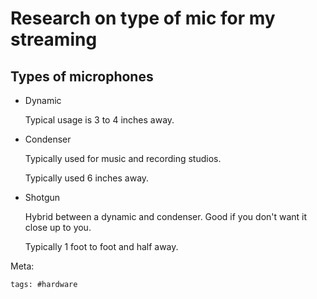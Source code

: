 # Research on type of mic for my streaming

## Types of microphones

- Dynamic

  Typical usage is 3 to 4 inches away.

- Condenser

  Typically used for music and recording studios.

  Typically used 6 inches away.

- Shotgun

  Hybrid between a dynamic and condenser. Good if you don't want it close up to you.

  Typically 1 foot to foot and half away.

Meta:

    tags: #hardware
